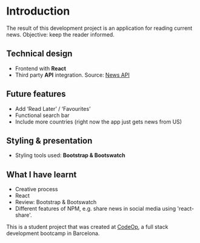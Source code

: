 # Introduction

The result of this development project is an application for reading current news. Objective: keep the reader informed.

## Technical design

- Frontend with **React**
- Third party **API** integration. Source: [News API](https://newsapi.org/)

## Future features

- Add ‘Read Later’ / ‘Favourites’
- Functional search bar
- Include more countries (right now the app just gets news from US)

## Styling & presentation

- Styling tools used: **Bootstrap & Bootswatch**

## What I have learnt

- Creative process
- React
- Review: Bootstrap & Bootswatch
- Different features of NPM, e.g. share news in social media using 'react-share'.

This is a student project that was created at [CodeOp](http://codeop.tech), a full stack development bootcamp in Barcelona.
